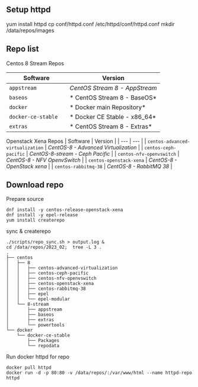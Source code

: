 ## Setup httpd
yum install httpd
cp conf/httpd.conf /etc/httpd/conf/httpd.conf
mkdir /data/repos/images

##	Repo list

Centos 8 Stream Repos

| Software | Version |
| --- | --- |
| `appstream` | *CentOS Stream 8 - AppStream* |
| `baseos` | * CentOS Stream 8 - BaseOS* |
| `docker` | * Docker main Repository* |
| `docker-ce-stable  ` | * Docker CE Stable - x86_64* |
| `extras` | * CentOS Stream 8 - Extras* |

Openstack Xena Repos
| Software | Version |
| --- | --- |
| `centos-advanced-virtualization` | *CentOS-8 - Advanced Virtualization* |
| `centos-ceph-pacific` | *CentOS-8-stream - Ceph Pacific* |
| `centos-nfv-openvswitch` | *CentOS-8 - NFV OpenvSwitch* |
| `centos-openstack-xena` | *CentOS-8 - OpenStack xena* |
| `centos-rabbitmq-38` | *CentOS-8 - RabbitMQ 38* |

## Download repo

Prepare source

    dnf install -y centos-release-openstack-xena
    dnf install -y epel-release
    yum install createrepo

sync & createrepo 

    ./scripts/repo_sync.sh > output.log & 
    cd /data/repos/2023_02;  tree -L 3 .   
    .
    ├── centos
    │   ├── 8
    │   │   ├── centos-advanced-virtualization
    │   │   ├── centos-ceph-pacific
    │   │   ├── centos-nfv-openvswitch
    │   │   ├── centos-openstack-xena
    │   │   ├── centos-rabbitmq-38
    │   │   ├── epel
    │   │   └── epel-modular
    │   └── 8-stream
    │       ├── appstream
    │       ├── baseos
    │       ├── extras
    │       └── powertools
    └── docker
        └── docker-ce-stable
            ├── Packages
            └── repodata                                                   

Run docker httpd for repo

    docker pull httpd
    docker run -d -p 80:80 -v /data/repos/:/var/www/html --name httpd-repo httpd
    

